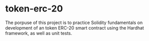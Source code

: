 # token-erc-20
The porpuse of this project is to practice Solidity fundamentals on development of an token ERC-20 smart contract using the Hardhat framework, as well as unit tests.
